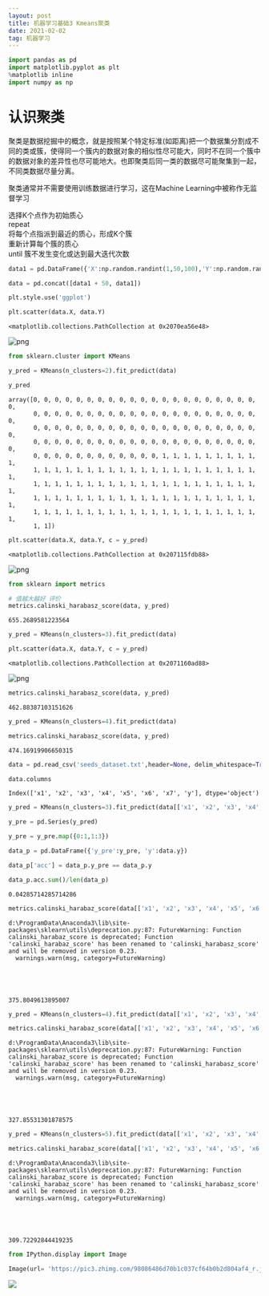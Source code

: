 ```yaml
---
layout: post
title: 机器学习基础3 Kmeans聚类
date: 2021-02-02
tag: 机器学习
---
```



```python
import pandas as pd
import matplotlib.pyplot as plt
%matplotlib inline
import numpy as np
```

# 认识聚类

聚类是数据挖掘中的概念，就是按照某个特定标准(如距离)把一个数据集分割成不同的类或簇，使得同一个簇内的数据对象的相似性尽可能大，同时不在同一个簇中的数据对象的差异性也尽可能地大。也即聚类后同一类的数据尽可能聚集到一起，不同类数据尽量分离。

聚类通常并不需要使用训练数据进行学习，这在Machine Learning中被称作无监督学习

选择K个点作为初始质心  
repeat  
    将每个点指派到最近的质心，形成K个簇  
    重新计算每个簇的质心  
until 簇不发生变化或达到最大迭代次数  


```python
data1 = pd.DataFrame({'X':np.random.randint(1,50,100),'Y':np.random.randint(1,50,100)})
```


```python
data = pd.concat([data1 + 50, data1])
```


```python
plt.style.use('ggplot')
```


```python
plt.scatter(data.X, data.Y)
```




    <matplotlib.collections.PathCollection at 0x2070ea56e48>




![png](http://ww1.sinaimg.cn/large/007Rg09mly1gnu8jebdamj30af06wt8r.jpg)



```python
from sklearn.cluster import KMeans
```


```python
y_pred = KMeans(n_clusters=2).fit_predict(data)
```


```python
y_pred
```




    array([0, 0, 0, 0, 0, 0, 0, 0, 0, 0, 0, 0, 0, 0, 0, 0, 0, 0, 0, 0, 0, 0,
           0, 0, 0, 0, 0, 0, 0, 0, 0, 0, 0, 0, 0, 0, 0, 0, 0, 0, 0, 0, 0, 0,
           0, 0, 0, 0, 0, 0, 0, 0, 0, 0, 0, 0, 0, 0, 0, 0, 0, 0, 0, 0, 0, 0,
           0, 0, 0, 0, 0, 0, 0, 0, 0, 0, 0, 0, 0, 0, 0, 0, 0, 0, 0, 0, 0, 0,
           0, 0, 0, 0, 0, 0, 0, 0, 0, 0, 0, 0, 1, 1, 1, 1, 1, 1, 1, 1, 1, 1,
           1, 1, 1, 1, 1, 1, 1, 1, 1, 1, 1, 1, 1, 1, 1, 1, 1, 1, 1, 1, 1, 1,
           1, 1, 1, 1, 1, 1, 1, 1, 1, 1, 1, 1, 1, 1, 1, 1, 1, 1, 1, 1, 1, 1,
           1, 1, 1, 1, 1, 1, 1, 1, 1, 1, 1, 1, 1, 1, 1, 1, 1, 1, 1, 1, 1, 1,
           1, 1, 1, 1, 1, 1, 1, 1, 1, 1, 1, 1, 1, 1, 1, 1, 1, 1, 1, 1, 1, 1,
           1, 1])




```python
plt.scatter(data.X, data.Y, c = y_pred)
```




    <matplotlib.collections.PathCollection at 0x207115fdb88>




![png](http://ww1.sinaimg.cn/large/007Rg09mly1gnu8jec288j30af06w3yz.jpg)



```python
from sklearn import metrics
```


```python
# 值越大越好 评价
metrics.calinski_harabasz_score(data, y_pred)
```




    655.2689581223564




```python
y_pred = KMeans(n_clusters=3).fit_predict(data)
```


```python
plt.scatter(data.X, data.Y, c = y_pred)
```




    <matplotlib.collections.PathCollection at 0x2071160ad88>




![png](http://ww1.sinaimg.cn/large/007Rg09mly1gnu8jebtvgj30af06wmxn.jpg)



```python
metrics.calinski_harabasz_score(data, y_pred)
```




    462.88387103151626




```python
y_pred = KMeans(n_clusters=4).fit_predict(data)
```


```python
metrics.calinski_harabasz_score(data, y_pred)
```




    474.16919906650315




```python
data = pd.read_csv('seeds_dataset.txt',header=None, delim_whitespace=True, names=['x1','x2','x3','x4','x5','x6','x7','y'])
```


```python
data.columns
```




    Index(['x1', 'x2', 'x3', 'x4', 'x5', 'x6', 'x7', 'y'], dtype='object')




```python
y_pred = KMeans(n_clusters=3).fit_predict(data[['x1', 'x2', 'x3', 'x4', 'x5', 'x6', 'x7']])
```


```python
y_pre = pd.Series(y_pred)
```


```python
y_pre = y_pre.map({0:1,1:3})
```


```python
data_p = pd.DataFrame({'y_pre':y_pre, 'y':data.y})
```


```python
data_p['acc'] = data_p.y_pre == data_p.y
```


```python
data_p.acc.sum()/len(data_p)
```




    0.04285714285714286




```python
metrics.calinski_harabaz_score(data[['x1', 'x2', 'x3', 'x4', 'x5', 'x6', 'x7']], y_pred)
```

    d:\ProgramData\Anaconda3\lib\site-packages\sklearn\utils\deprecation.py:87: FutureWarning: Function calinski_harabaz_score is deprecated; Function 'calinski_harabaz_score' has been renamed to 'calinski_harabasz_score' and will be removed in version 0.23.
      warnings.warn(msg, category=FutureWarning)





    375.8049613895007




```python
y_pred = KMeans(n_clusters=4).fit_predict(data[['x1', 'x2', 'x3', 'x4', 'x5', 'x6', 'x7']])
```


```python
metrics.calinski_harabaz_score(data[['x1', 'x2', 'x3', 'x4', 'x5', 'x6', 'x7']], y_pred)
```

    d:\ProgramData\Anaconda3\lib\site-packages\sklearn\utils\deprecation.py:87: FutureWarning: Function calinski_harabaz_score is deprecated; Function 'calinski_harabaz_score' has been renamed to 'calinski_harabasz_score' and will be removed in version 0.23.
      warnings.warn(msg, category=FutureWarning)





    327.85531301878575




```python
y_pred = KMeans(n_clusters=5).fit_predict(data[['x1', 'x2', 'x3', 'x4', 'x5', 'x6', 'x7']])
```


```python
metrics.calinski_harabaz_score(data[['x1', 'x2', 'x3', 'x4', 'x5', 'x6', 'x7']], y_pred)
```

    d:\ProgramData\Anaconda3\lib\site-packages\sklearn\utils\deprecation.py:87: FutureWarning: Function calinski_harabaz_score is deprecated; Function 'calinski_harabaz_score' has been renamed to 'calinski_harabasz_score' and will be removed in version 0.23.
      warnings.warn(msg, category=FutureWarning)





    309.72292844419235




```python
from IPython.display import Image
```


```python
Image(url= 'https://pic3.zhimg.com/98086486d70b1c037cf64b0b2d804af4_r.jpg')
```




<img src="https://pic3.zhimg.com/98086486d70b1c037cf64b0b2d804af4_r.jpg"/>




```python

```
